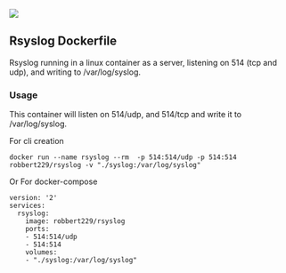 [![](https://badge.imagelayers.io/robbert229/rsyslog:latest.svg)](https://imagelayers.io/?images=robbert229/rsyslog:latest 'Get your own badge on imagelayers.io')

## Rsyslog Dockerfile

Rsyslog running in a linux container as a server, listening on 514 (tcp and udp), and writing to /var/log/syslog.

### Usage

This container will listen on 514/udp, and 514/tcp and write it to /var/log/syslog.

For cli creation

    docker run --name rsyslog --rm  -p 514:514/udp -p 514:514  robbert229/rsyslog -v "./syslog:/var/log/syslog"


Or For docker-compose

    version: '2'
    services:
      rsyslog:
        image: robbert229/rsyslog
        ports:
        - 514:514/udp
        - 514:514
        volumes:
        - "./syslog:/var/log/syslog"

